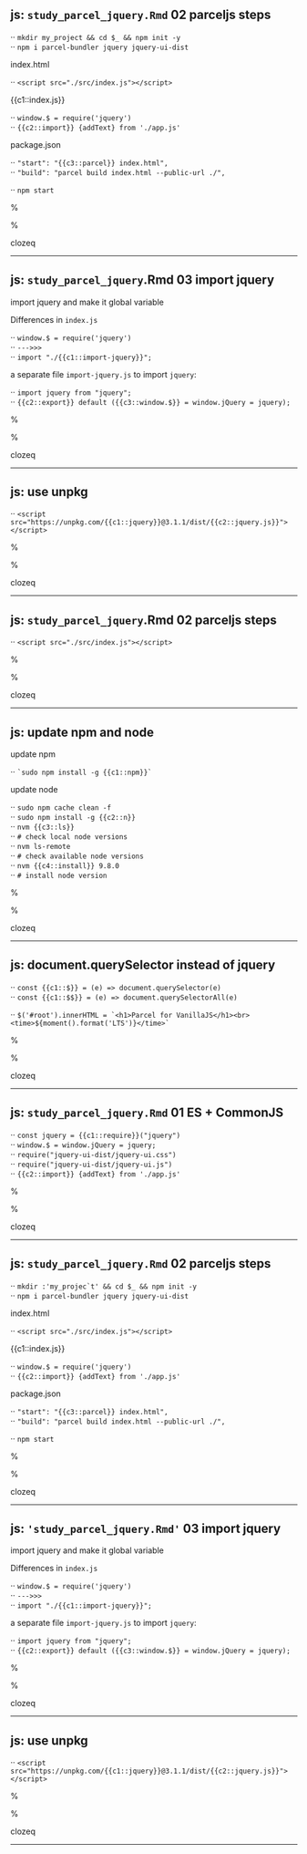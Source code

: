 ## js: `study_parcel_jquery.Rmd` 02 parceljs steps

··  `` mkdir my_project && cd $_ && npm init -y  `` <br>
··  `` npm i parcel-bundler jquery jquery-ui-dist `` <br>

index.html

··  `` <script src="./src/index.js"></script> `` <br>

{{c1::index.js}}

··  `` window.$ = require('jquery') `` <br>
··  `` {{c2::import}} {addText} from './app.js' `` <br>

package.json

··  `` "start": "{{c3::parcel}} index.html", `` <br>
··  `` "build": "parcel build index.html --public-url ./", `` <br>

··  `` npm start `` <br>


%

%

clozeq

---

## js: `study_parcel_jquery`.Rmd 03 import jquery

import jquery and make it global variable

Differences in `index.js` 

··  `` window.$ = require('jquery') `` <br>
··  `` --->>> `` <br>
··  `` import "./{{c1::import-jquery}}"; `` <br>

a separate file `import-jquery.js` to import `jquery`:

··  `` import jquery from "jquery"; `` <br>
··  `` {{c2::export}} default ({{c3::window.$}} = window.jQuery = jquery); `` <br>


%

%

clozeq

---

## js: use unpkg
 
··  `` <script src="https://unpkg.com/{{c1::jquery}}@3.1.1/dist/{{c2::jquery.js}}"></script> `` <br>


%

%

clozeq

---

## js: `study_parcel_jquery`.Rmd 02 parceljs steps

··  `` <script src="./src/index.js"></script> `` <br>

%

%

clozeq

---

## js: update npm and node

update npm

··  `` `sudo npm install -g {{c1::npm}}` `` <br>

update node

··  `` sudo npm cache clean -f `` <br>
··  `` sudo npm install -g {{c2::n}} `` <br>
··  `` nvm {{c3::ls}} `` <br>
··  `` # check local node versions `` <br>
··  `` nvm ls-remote `` <br>
··  `` # check available node versions `` <br>
··  `` nvm {{c4::install}} 9.8.0 `` <br>
··  `` # install node version `` <br>


%

%

clozeq

---

## js: document.querySelector instead of jquery

··  `` const {{c1::$}} = (e) => document.querySelector(e) `` <br>
··  `` const {{c1::$$}} = (e) => document.querySelectorAll(e) `` <br>

··  `` $('#root').innerHTML = `<h1>Parcel for VanillaJS</h1><br><time>${moment().format('LTS')}</time>` `` <br>


%

%

clozeq

---

## js: `study_parcel_jquery.Rmd` 01 ES + CommonJS 

··  `` const jquery = {{c1::require}}("jquery") `` <br>
··  `` window.$ = window.jQuery = jquery; `` <br>
··  `` require("jquery-ui-dist/jquery-ui.css") `` <br>
··  `` require("jquery-ui-dist/jquery-ui.js") `` <br>
··  `` {{c2::import}} {addText} from './app.js' `` <br>


%

%

clozeq

---

## js: `study_parcel_jquery.Rmd` 02 parceljs steps

··  `` mkdir :'my_projec`t' && cd $_ && npm init -y  `` <br>
··  `` npm i parcel-bundler jquery jquery-ui-dist `` <br>

index.html

··  `` <script src="./src/index.js"></script> `` <br>

{{c1::index.js}}

··  `` window.$ = require('jquery') `` <br>
··  `` {{c2::import}} {addText} from './app.js' `` <br>

package.json

··  `` "start": "{{c3::parcel}} index.html", `` <br>
··  `` "build": "parcel build index.html --public-url ./", `` <br>

··  `` npm start `` <br>


%

%

clozeq

---

## js: `'study_parcel_jquery.Rmd'` 03 import jquery

import jquery and make it global variable

Differences in `index.js` 

··  `` window.$ = require('jquery') `` <br>
··  `` --->>> `` <br>
··  `` import "./{{c1::import-jquery}}"; `` <br>

a separate file `import-jquery.js` to import `jquery`:

··  `` import jquery from "jquery"; `` <br>
··  `` {{c2::export}} default ({{c3::window.$}} = window.jQuery = jquery); `` <br>


%

%

clozeq

---

## js: use unpkg
 
··  `` <script src="https://unpkg.com/{{c1::jquery}}@3.1.1/dist/{{c2::jquery.js}}"></script> `` <br>


%

%

clozeq

---

